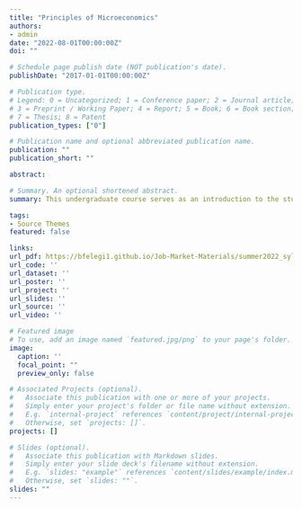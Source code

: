 ```yaml
---
title: "Principles of Microeconomics"
authors:
- admin
date: "2022-08-01T00:00:00Z"
doi: ""

# Schedule page publish date (NOT publication's date).
publishDate: "2017-01-01T00:00:00Z"

# Publication type.
# Legend: 0 = Uncategorized; 1 = Conference paper; 2 = Journal article;
# 3 = Preprint / Working Paper; 4 = Report; 5 = Book; 6 = Book section;
# 7 = Thesis; 8 = Patent
publication_types: ["0"]

# Publication name and optional abbreviated publication name.
publication: ""
publication_short: ""

abstract: 

# Summary. An optional shortened abstract.
summary: This undergraduate course serves as an introduction to the study of microeconomics. Microeconomics is a framework that allows us to study the world given certain assumptions about the behavior of individuals and groups. As such, economists research a variety of topics including (but not limited to) trade, labor markets, education, crime, and marriage and fertility. Economists are trained to think in unique ways, and thus provide insights missed by other social scientists. The goal of this course is to equip you with the basics of such thinking. In this endeavor, we explore interesting questions and learn simple tools that economists use to shed light on complicated questions.

tags:
- Source Themes
featured: false

links:
url_pdf: https://bfelegi1.github.io/Job-Market-Materials/summer2022_syllabus.pdf
url_code: ''
url_dataset: ''
url_poster: ''
url_project: ''
url_slides: ''
url_source: ''
url_video: ''

# Featured image
# To use, add an image named `featured.jpg/png` to your page's folder. 
image:
  caption: ''
  focal_point: ""
  preview_only: false

# Associated Projects (optional).
#   Associate this publication with one or more of your projects.
#   Simply enter your project's folder or file name without extension.
#   E.g. `internal-project` references `content/project/internal-project/index.md`.
#   Otherwise, set `projects: []`.
projects: []

# Slides (optional).
#   Associate this publication with Markdown slides.
#   Simply enter your slide deck's filename without extension.
#   E.g. `slides: "example"` references `content/slides/example/index.md`.
#   Otherwise, set `slides: ""`.
slides: ""
---
```

